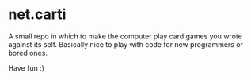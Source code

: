 # net.carti
A small repo in which to make the computer play card games you wrote against its self. Basically nice to play with code for new programmers or bored ones. 

Have fun :)
